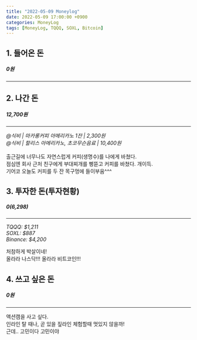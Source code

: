 ```yaml
---
title: "2022-05-09 Moneylog"
date: 2022-05-09 17:00:00 +0900
categories: MoneyLog
tags: [MoneyLog, TQQQ, SOXL, Bitcoin]
---
```


## 1. 들어온 돈
##### 0원
---
## 2. 나간 돈
##### 12,700원
---
*@식비 | 마카롱커피 아메리카노 1잔 | 2,300원*<br>
*@식비 | 할리스 아메리카노, 초코무슨음료 | 10,400원*<br>
<br>
출근길에 너무나도 자연스럽게 커피(생명수)를 나에게 바쳤다.<br>
점심엔 회사 근처 친구에게 부대찌개를 삥뜯고 커피를 바쳤다. 개이득.<br>
기어코 오늘도 커피를 두 잔 목구멍에 들이부움^^^<br>

## 3. 투자한 돈(투자현황)
##### $0 ($6,298)
---
*TQQQ: $1,211*<br>
*SOXL: $887*<br>
*Binance: $4,200*<br>

처참하게 박살이네!<br>
올라라 나스닥!!! 올라라 비트코인!!!<br>

## 4. 쓰고 싶은 돈
##### 0원
---
액션캠을 사고 싶다.<br>
인라인 탈 때나, 곧 있을 짚라인 체험할때 멋있지 않을까!<br>
근데.. 고민이다 고민이야<br>
